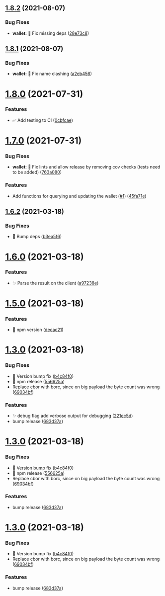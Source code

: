 ## [1.8.2](https://github.com/dyne/sawroom-client/compare/v1.8.1...v1.8.2) (2021-08-07)


### Bug Fixes

* **wallet:** 🐛  Fix missing deps ([28e73c8](https://github.com/dyne/sawroom-client/commit/28e73c8cbd9f0eeeff127cebcfb5c1ca65f48735))

## [1.8.1](https://github.com/dyne/sawroom-client/compare/v1.8.0...v1.8.1) (2021-08-07)


### Bug Fixes

* **wallet:** 🐛  Fix name clashing ([a2eb456](https://github.com/dyne/sawroom-client/commit/a2eb45622df05c5733a6dbd4ea0eb5ecb9ad71a9))

# [1.8.0](https://github.com/dyne/sawroom-client/compare/v1.7.0...v1.8.0) (2021-07-31)


### Features

* ✅  Add testing to CI ([0cbfcae](https://github.com/dyne/sawroom-client/commit/0cbfcaef296bfa06372cc75b692c4c9caf1d5611))

# [1.7.0](https://github.com/dyne/sawroom-client/compare/v1.6.2...v1.7.0) (2021-07-31)


### Bug Fixes

* **wallet:** 🚨  Fix lints and allow release by removing cov checks (tests need to be added) ([763a080](https://github.com/dyne/sawroom-client/commit/763a08097f3b787854a42c5baa8831ae548a382e))


### Features

* Add functions for querying and updating the wallet ([#1](https://github.com/dyne/sawroom-client/issues/1)) ([45fa71e](https://github.com/dyne/sawroom-client/commit/45fa71ee8f7d1b71208f76b971a228bb16a04e08))

## [1.6.2](https://github.com/dyne/sawroom-client/compare/v1.6.1...v1.6.2) (2021-03-18)


### Bug Fixes

* 🐛  Bump deps ([b3ea5f6](https://github.com/dyne/sawroom-client/commit/b3ea5f6f59a14e1b5c8410b7a985ac46371d2c9a))

# [1.6.0](https://github.com/dyne/sawroom-client/compare/v1.5.0...v1.6.0) (2021-03-18)


### Features

* ✨  Parse the result on the client ([a97238e](https://github.com/dyne/sawroom-client/commit/a97238e9126a7e50e8d724f6d0fc3cbb4fa670f8))

# [1.5.0](https://github.com/dyne/sawroom-client/compare/v1.4.0...v1.5.0) (2021-03-18)


### Features

* 🔖  npm version ([decac21](https://github.com/dyne/sawroom-client/commit/decac21e4ee679019f01f2c6af4c6e1d8d3469c1))

# [1.3.0](https://github.com/dyne/sawroom-client/compare/v1.2.1...v1.3.0) (2021-03-18)


### Bug Fixes

* 🐛  Version bump fix ([b4c84f0](https://github.com/dyne/sawroom-client/commit/b4c84f095e3fae161b970d07087309f3b29d59e8))
* 🔖  npm release ([556625a](https://github.com/dyne/sawroom-client/commit/556625ab0d62c77b9f571e8c407181460ae9d623))
* Replace cbor with borc, since on big payload the byte count was wrong ([69034bf](https://github.com/dyne/sawroom-client/commit/69034bf68caad6c43ca9304592b5354293813b24))


### Features

* ✨  debug flag add verbose output for debugging ([221ec5d](https://github.com/dyne/sawroom-client/commit/221ec5d554e9f431578013ceb05f8b5cb73ecd99))
* bump release ([683d37a](https://github.com/dyne/sawroom-client/commit/683d37a2e49026e85279dce2bc8d570a3887fca8))

# [1.3.0](https://github.com/dyne/sawroom-client/compare/v1.2.1...v1.3.0) (2021-03-18)


### Bug Fixes

* 🐛  Version bump fix ([b4c84f0](https://github.com/dyne/sawroom-client/commit/b4c84f095e3fae161b970d07087309f3b29d59e8))
* 🔖  npm release ([556625a](https://github.com/dyne/sawroom-client/commit/556625ab0d62c77b9f571e8c407181460ae9d623))
* Replace cbor with borc, since on big payload the byte count was wrong ([69034bf](https://github.com/dyne/sawroom-client/commit/69034bf68caad6c43ca9304592b5354293813b24))


### Features

* bump release ([683d37a](https://github.com/dyne/sawroom-client/commit/683d37a2e49026e85279dce2bc8d570a3887fca8))

# [1.3.0](https://github.com/dyne/sawroom-client/compare/v1.2.1...v1.3.0) (2021-03-18)


### Bug Fixes

* 🐛  Version bump fix ([b4c84f0](https://github.com/dyne/sawroom-client/commit/b4c84f095e3fae161b970d07087309f3b29d59e8))
* Replace cbor with borc, since on big payload the byte count was wrong ([69034bf](https://github.com/dyne/sawroom-client/commit/69034bf68caad6c43ca9304592b5354293813b24))


### Features

* bump release ([683d37a](https://github.com/dyne/sawroom-client/commit/683d37a2e49026e85279dce2bc8d570a3887fca8))
